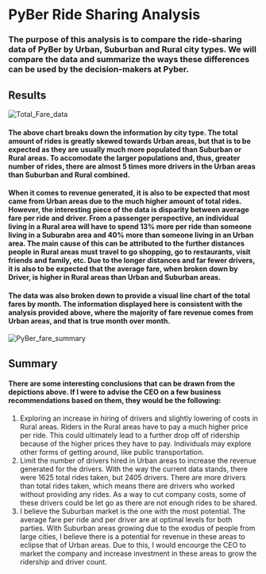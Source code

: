 # PyBer Ride Sharing Analysis

### The purpose of this analysis is to compare the ride-sharing data of PyBer by Urban, Suburban and Rural city types. We will compare the data and summarize the ways these differences can be used by the decision-makers at Pyber.

## Results

![Total_Fare_data](https://user-images.githubusercontent.com/81929616/119242751-9fdeca80-bb2e-11eb-9f8e-80432bc7ed11.PNG)

#### The above chart breaks down the information by city type. The total amount of rides is greatly skewed towards Urban areas, but that is to be expected as they are usually much more populated than Suburban or Rural areas. To accomodate the larger populations and, thus, greater number of rides, there are almost 5 times more drivers in the Urban areas than Suburban and Rural combined.

#### When it comes to revenue generated, it is also to be expected that most came from Urban areas due to the much higher amount of total rides. However, the interesting piece of the data is disparity between average fare per ride and driver. From a passenger perspective, an individual living in a Rural area will have to spend 13% more per ride than someone living in a Suburabn area and 40% more than someone living in an Urban area. The main cause of this can be attributed to the further distances people in Rural areas must travel to go shopping, go to restaurants, visit friends and family, etc. Due to the longer distances and far fewer drivers, it is also to be expected that the average fare, when broken down by Driver, is higher in Rural areas than Urban and Suburban areas.

#### The data was also broken down to provide a visual line chart of the total fares by month. The information displayed here is consistent with the analysis provided above, where the majority of fare revenue comes from Urban areas, and that is true month over month.

![PyBer_fare_summary](https://user-images.githubusercontent.com/81929616/119243162-51332f80-bb32-11eb-86df-8ef83a5735db.png)

## Summary

#### There are some interesting conclusions that can be drawn from the depictions above. If I were to advise the CEO on a few business recommendations based on them, they would be the following:

1. Exploring an increase in hiring of drivers and slightly lowering of costs in Rural areas. Riders in the Rural areas have to pay a much higher price per ride. This could ultimately lead to a further drop off of ridership because of the higher prices they have to pay. Individuals may explore other forms of getting around, like public transportation. 
2. Limit the number of drivers hired in Urban areas to increase the revenue generated for the drivers. With the way the current data stands, there were 1625 total rides taken, but 2405 drivers. There are more drivers than total rides taken, which means there are drivers who worked without providing any rides. As a way to cut company costs, some of these drivers could be let go as there are not enough rides to be shared.
3. I believe the Suburban market is the one with the most potential. The average fare per ride and per driver are at optimal levels for both parties. With Suburban areas growing due to the exodus of people from large cities, I believe there is a potential for revenue in these areas to eclipse that of Urban areas. Due to this, I would encourge the CEO to market the company and increase investment in these areas to grow the ridership and driver count. 
